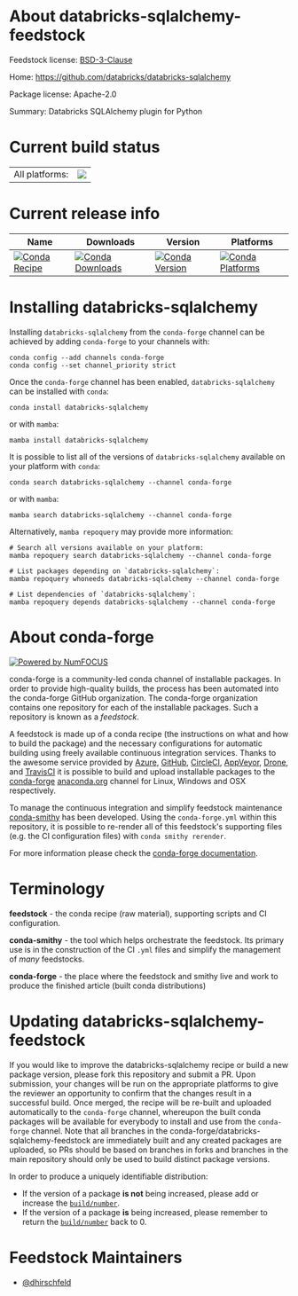 About databricks-sqlalchemy-feedstock
=====================================

Feedstock license: [BSD-3-Clause](https://github.com/conda-forge/databricks-sqlalchemy-feedstock/blob/main/LICENSE.txt)

Home: https://github.com/databricks/databricks-sqlalchemy

Package license: Apache-2.0

Summary: Databricks SQLAlchemy plugin for Python

Current build status
====================


<table><tr><td>All platforms:</td>
    <td>
      <a href="https://dev.azure.com/conda-forge/feedstock-builds/_build/latest?definitionId=24881&branchName=main">
        <img src="https://dev.azure.com/conda-forge/feedstock-builds/_apis/build/status/databricks-sqlalchemy-feedstock?branchName=main">
      </a>
    </td>
  </tr>
</table>

Current release info
====================

| Name | Downloads | Version | Platforms |
| --- | --- | --- | --- |
| [![Conda Recipe](https://img.shields.io/badge/recipe-databricks--sqlalchemy-green.svg)](https://anaconda.org/conda-forge/databricks-sqlalchemy) | [![Conda Downloads](https://img.shields.io/conda/dn/conda-forge/databricks-sqlalchemy.svg)](https://anaconda.org/conda-forge/databricks-sqlalchemy) | [![Conda Version](https://img.shields.io/conda/vn/conda-forge/databricks-sqlalchemy.svg)](https://anaconda.org/conda-forge/databricks-sqlalchemy) | [![Conda Platforms](https://img.shields.io/conda/pn/conda-forge/databricks-sqlalchemy.svg)](https://anaconda.org/conda-forge/databricks-sqlalchemy) |

Installing databricks-sqlalchemy
================================

Installing `databricks-sqlalchemy` from the `conda-forge` channel can be achieved by adding `conda-forge` to your channels with:

```
conda config --add channels conda-forge
conda config --set channel_priority strict
```

Once the `conda-forge` channel has been enabled, `databricks-sqlalchemy` can be installed with `conda`:

```
conda install databricks-sqlalchemy
```

or with `mamba`:

```
mamba install databricks-sqlalchemy
```

It is possible to list all of the versions of `databricks-sqlalchemy` available on your platform with `conda`:

```
conda search databricks-sqlalchemy --channel conda-forge
```

or with `mamba`:

```
mamba search databricks-sqlalchemy --channel conda-forge
```

Alternatively, `mamba repoquery` may provide more information:

```
# Search all versions available on your platform:
mamba repoquery search databricks-sqlalchemy --channel conda-forge

# List packages depending on `databricks-sqlalchemy`:
mamba repoquery whoneeds databricks-sqlalchemy --channel conda-forge

# List dependencies of `databricks-sqlalchemy`:
mamba repoquery depends databricks-sqlalchemy --channel conda-forge
```


About conda-forge
=================

[![Powered by
NumFOCUS](https://img.shields.io/badge/powered%20by-NumFOCUS-orange.svg?style=flat&colorA=E1523D&colorB=007D8A)](https://numfocus.org)

conda-forge is a community-led conda channel of installable packages.
In order to provide high-quality builds, the process has been automated into the
conda-forge GitHub organization. The conda-forge organization contains one repository
for each of the installable packages. Such a repository is known as a *feedstock*.

A feedstock is made up of a conda recipe (the instructions on what and how to build
the package) and the necessary configurations for automatic building using freely
available continuous integration services. Thanks to the awesome service provided by
[Azure](https://azure.microsoft.com/en-us/services/devops/), [GitHub](https://github.com/),
[CircleCI](https://circleci.com/), [AppVeyor](https://www.appveyor.com/),
[Drone](https://cloud.drone.io/welcome), and [TravisCI](https://travis-ci.com/)
it is possible to build and upload installable packages to the
[conda-forge](https://anaconda.org/conda-forge) [anaconda.org](https://anaconda.org/)
channel for Linux, Windows and OSX respectively.

To manage the continuous integration and simplify feedstock maintenance
[conda-smithy](https://github.com/conda-forge/conda-smithy) has been developed.
Using the ``conda-forge.yml`` within this repository, it is possible to re-render all of
this feedstock's supporting files (e.g. the CI configuration files) with ``conda smithy rerender``.

For more information please check the [conda-forge documentation](https://conda-forge.org/docs/).

Terminology
===========

**feedstock** - the conda recipe (raw material), supporting scripts and CI configuration.

**conda-smithy** - the tool which helps orchestrate the feedstock.
                   Its primary use is in the construction of the CI ``.yml`` files
                   and simplify the management of *many* feedstocks.

**conda-forge** - the place where the feedstock and smithy live and work to
                  produce the finished article (built conda distributions)


Updating databricks-sqlalchemy-feedstock
========================================

If you would like to improve the databricks-sqlalchemy recipe or build a new
package version, please fork this repository and submit a PR. Upon submission,
your changes will be run on the appropriate platforms to give the reviewer an
opportunity to confirm that the changes result in a successful build. Once
merged, the recipe will be re-built and uploaded automatically to the
`conda-forge` channel, whereupon the built conda packages will be available for
everybody to install and use from the `conda-forge` channel.
Note that all branches in the conda-forge/databricks-sqlalchemy-feedstock are
immediately built and any created packages are uploaded, so PRs should be based
on branches in forks and branches in the main repository should only be used to
build distinct package versions.

In order to produce a uniquely identifiable distribution:
 * If the version of a package **is not** being increased, please add or increase
   the [``build/number``](https://docs.conda.io/projects/conda-build/en/latest/resources/define-metadata.html#build-number-and-string).
 * If the version of a package **is** being increased, please remember to return
   the [``build/number``](https://docs.conda.io/projects/conda-build/en/latest/resources/define-metadata.html#build-number-and-string)
   back to 0.

Feedstock Maintainers
=====================

* [@dhirschfeld](https://github.com/dhirschfeld/)


